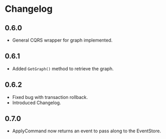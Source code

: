 # Changelog

## 0.6.0

- General CQRS wrapper for graph implemented.

## 0.6.1

- Added ```GetGraph()``` method to retrieve the graph.

## 0.6.2

- Fixed bug with transaction rollback.
- Introduced Changelog.

## 0.7.0

- ApplyCommand now returns an event to pass along to the EventStore.
